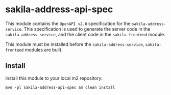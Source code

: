 # sakila-address-api-spec

This module contains the `OpenAPI v2.0` specification for the `sakila-address-service`. 
This specification is used to generate the server code in the `sakila-address-service`,
and the client code in the `sakila-frontend` module.

This module must be installed before the `sakila-address-service`, `sakila-frontend`
modules are built.

## Install

Install this module to your local m2 repository:

`mvn -pl sakila-address-api-spec am clean install`
